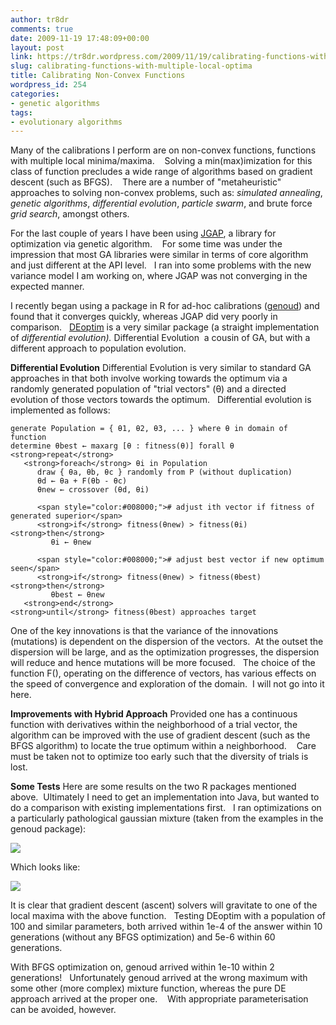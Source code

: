 ```yaml
---
author: tr8dr
comments: true
date: 2009-11-19 17:48:09+00:00
layout: post
link: https://tr8dr.wordpress.com/2009/11/19/calibrating-functions-with-multiple-local-optima/
slug: calibrating-functions-with-multiple-local-optima
title: Calibrating Non-Convex Functions
wordpress_id: 254
categories:
- genetic algorithms
tags:
- evolutionary algorithms
---
```


Many of the calibrations I perform are on non-convex functions, functions with multiple local minima/maxima.    Solving a min(max)imization for this class of function precludes a wide range of algorithms based on gradient descent (such as BFGS).    There are a number of "metaheuristic" approaches to solving non-convex problems, such as: _simulated annealing_, _genetic algorithms_, _differential evolution_, _particle swarm_, and brute force _grid search_, amongst others.

For the last couple of years I have been using [JGAP](http://jgap.sourceforge.net/), a library for optimization via genetic algorithm.    For some time was under the impression that most GA libraries were similar in terms of core algorithm and just different at the API level.   I ran into some problems with the new variance model I am working on, where JGAP was not converging in the expected manner.

I recently began using a package in R for ad-hoc calibrations ([genoud](http://sekhon.berkeley.edu/rgenoud/)) and found that it converges quickly, whereas JGAP did very poorly in comparison.   [DEoptim](http://cran.r-project.org/web/packages/DEoptim/DEoptim.pdf) is a very similar package (a straight implementation of _differential evolution)._ Differential Evolution  a cousin of GA, but with a different approach to population evolution.

**Differential Evolution**
Differential Evolution is very similar to standard GA approaches in that both involve working towards the optimum via a randomly generated population of "trial vectors" (θ) and a directed evolution of those vectors towards the optimum.   Differential evolution is implemented as follows:

    
    generate Population = { θ1, θ2, θ3, ... } where θ in domain of function
    determine θbest ← maxarg [θ : fitness(θ)] forall θ
    <strong>repeat</strong>
       <strong>foreach</strong> θi in Population
          draw { θa, θb, θc } randomly from P (without duplication)
          θd ← θa + F(θb - θc)
          θnew ← crossover (θd, θi) 
    
          <span style="color:#008000;"># adjust ith vector if fitness of generated superior</span>
          <strong>if</strong> fitness(θnew) > fitness(θi) <strong>then</strong>
             θi ← θnew
    
          <span style="color:#008000;"># adjust best vector if new optimum seen</span>
          <strong>if</strong> fitness(θnew) > fitness(θbest) <strong>then</strong>
             θbest ← θnew
       <strong>end</strong>
    <strong>until</strong> fitness(θbest) approaches target


One of the key innovations is that the variance of the innovations (mutations) is dependent on the dispersion of the vectors.  At the outset the dispersion will be large, and as the optimization progresses, the dispersion will reduce and hence mutations will be more focused.   The choice of the function F(), operating on the difference of vectors, has various effects on the speed of convergence and exploration of the domain.  I will not go into it here.

**Improvements with Hybrid Approach**
Provided one has a continuous function with derivatives within the neighborhood of a trial vector, the algorithm can be improved with the use of gradient descent (such as the BFGS algorithm) to locate the true optimum within a neighborhood.    Care must be taken not to optimize too early such that the diversity of trials is lost.

**Some Tests**
Here are some results on the two R packages mentioned above.  Ultimately I need to get an implementation into Java, but wanted to do a comparison with existing implementations first.   I ran optimizations on a particularly pathological gaussian mixture (taken from the examples in the genoud package):


[![](http://tr8dr.files.wordpress.com/2009/11/picture-102.png)](http://tr8dr.files.wordpress.com/2009/11/picture-102.png)


Which looks like:

[![](http://tr8dr.files.wordpress.com/2009/11/picture-112.png)](http://tr8dr.files.wordpress.com/2009/11/picture-112.png)

It is clear that gradient descent (ascent) solvers will gravitate to one of the local maxima with the above function.   Testing DEoptim with a population of 100 and similar parameters, both arrived within 1e-4 of the answer within 10 generations (without any BFGS optimization) and 5e-6 within 60 generations.

With BFGS optimization on, genoud arrived within 1e-10 within 2 generations!   Unfortunately genoud arrived at the wrong maximum with some other (more complex) mixture function, whereas the pure DE approach arrived at the proper one.    With appropriate parameterisation can be avoided, however.
